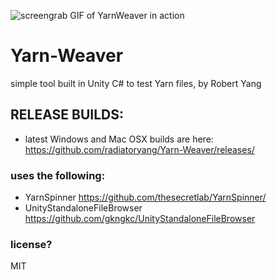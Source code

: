 ![screengrab GIF of YarnWeaver in action](https://raw.githubusercontent.com/radiatoryang/Yarn-Weaver/master/yarnWeaver_sample.gif)

# Yarn-Weaver
simple tool built in Unity C# to test Yarn files, by Robert Yang

## RELEASE BUILDS:
- latest Windows and Mac OSX builds are here: https://github.com/radiatoryang/Yarn-Weaver/releases/

### uses the following:
- YarnSpinner https://github.com/thesecretlab/YarnSpinner/
- UnityStandaloneFileBrowser https://github.com/gkngkc/UnityStandaloneFileBrowser

### license?
MIT
